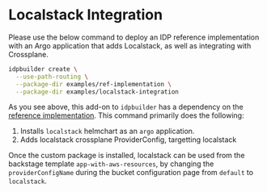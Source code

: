 # Localstack Integration

Please use the below command to deploy an IDP reference implementation with an Argo application that adds Localstack, as well as integrating with Crossplane.

```bash
idpbuilder create \
  --use-path-routing \
  --package-dir examples/ref-implementation \
  --package-dir examples/localstack-integration
```

As you see above, this add-on to `idpbuilder` has a dependency on the [reference implementation](../ref-implementation/). This command primarily does the following:

1. Installs `localstack` helmchart as an `argo` application.
2. Adds localstack crossplane ProviderConfig, targetting localstack

Once the custom package is installed, localstack can be used from the backstage template `app-with-aws-resources`, by changing the `providerConfigName` during the bucket configuration page from `default` to `localstack`.
